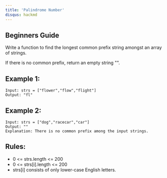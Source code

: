 ```yaml
---
title: 'Palindrome Number'
disqus: hackmd
---
```


## Beginners Guide

Write a function to find the longest common prefix string amongst an array of strings.

If there is no common prefix, return an empty string "".


Example 1:
---
```go=
Input: strs = ["flower","flow","flight"]
Output: "fl"
```

Example 2:
---
```go=
Input: strs = ["dog","racecar","car"]
Output: ""
Explanation: There is no common prefix among the input strings.
```

Rules:
---
* 0 <= strs.length <= 200
* 0 <= strs[i].length <= 200
* strs[i] consists of only lower-case English letters.